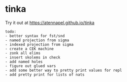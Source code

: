 # tinka

Try it out at https://atennapel.github.io/tinka

```
todo:
- better syntax for fst/snd
- named projection from sigma
- indexed projection from sigma
- create a CEK machine
- zonk all elims
- insert skolems in check
- add named holes
- figure out glued vars
- add some better way to pretty print values for repl
- add pretty print for lists of nats
```
